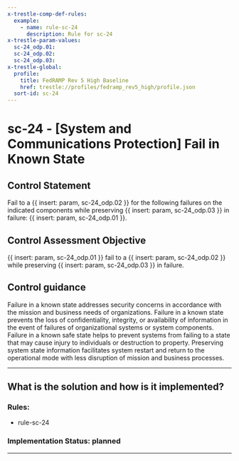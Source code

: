 ```yaml
---
x-trestle-comp-def-rules:
  example:
    - name: rule-sc-24
      description: Rule for sc-24
x-trestle-param-values:
  sc-24_odp.01:
  sc-24_odp.02:
  sc-24_odp.03:
x-trestle-global:
  profile:
    title: FedRAMP Rev 5 High Baseline
    href: trestle://profiles/fedramp_rev5_high/profile.json
  sort-id: sc-24
---
```


# sc-24 - \[System and Communications Protection\] Fail in Known State

## Control Statement

Fail to a {{ insert: param, sc-24_odp.02 }} for the following failures on the indicated components while preserving {{ insert: param, sc-24_odp.03 }} in failure: {{ insert: param, sc-24_odp.01 }}.

## Control Assessment Objective

{{ insert: param, sc-24_odp.01 }} fail to a {{ insert: param, sc-24_odp.02 }} while preserving {{ insert: param, sc-24_odp.03 }} in failure.

## Control guidance

Failure in a known state addresses security concerns in accordance with the mission and business needs of organizations. Failure in a known state prevents the loss of confidentiality, integrity, or availability of information in the event of failures of organizational systems or system components. Failure in a known safe state helps to prevent systems from failing to a state that may cause injury to individuals or destruction to property. Preserving system state information facilitates system restart and return to the operational mode with less disruption of mission and business processes.

______________________________________________________________________

## What is the solution and how is it implemented?

<!-- For implementation status enter one of: implemented, partial, planned, alternative, not-applicable -->

<!-- Note that the list of rules under ### Rules: is read-only and changes will not be captured after assembly to JSON -->

<!-- Add control implementation description here for control: sc-24 -->

### Rules:

  - rule-sc-24

### Implementation Status: planned

______________________________________________________________________
